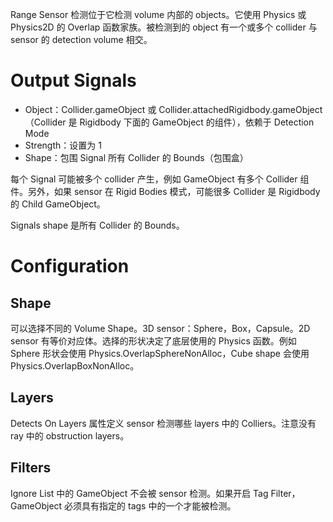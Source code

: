 Range Sensor 检测位于它检测 volume 内部的 objects。它使用 Physics 或 Physics2D 的 Overlap 函数家族。被检测到的 object 有一个或多个 collider 与 sensor 的 detection volume 相交。

# Output Signals

- Object：Collider.gameObject 或 Collider.attachedRigidbody.gameObject（Collider 是 Rigidbody 下面的 GameObject 的组件），依赖于 Detection Mode
- Strength：设置为 1
- Shape：包围 Signal 所有 Collider 的 Bounds（包围盒）

每个 Signal 可能被多个 collider 产生，例如 GameObject 有多个 Collider 组件。另外，如果 sensor 在 Rigid Bodies 模式，可能很多 Collider 是 Rigidbody 的 Child GameObject。

Signals shape 是所有 Collider 的 Bounds。

# Configuration

## Shape

可以选择不同的 Volume Shape。3D sensor：Sphere，Box，Capsule。2D sensor 有等价对应体。选择的形状决定了底层使用的 Physics 函数。例如 Sphere 形状会使用 Physics.OverlapSphereNonAlloc，Cube shape 会使用 Physics.OverlapBoxNonAlloc。

## Layers

Detects On Layers 属性定义 sensor 检测哪些 layers 中的 Colliers。注意没有 ray 中的 obstruction layers。

## Filters

Ignore List 中的 GameObject 不会被 sensor 检测。如果开启 Tag Filter，GameObject 必须具有指定的 tags 中的一个才能被检测。
